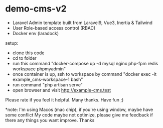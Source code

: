# demo-cms-v2
- Laravel Admin template built from Laravel9, Vue3, Inertia & Tailwind
- User Role-based access control (RBAC)
- Docker env (laradock)

setup:
- clone this code
- cd to folder
- run this command "docker-compose up -d mysql nginx php-fpm redis workspace phpmyadmin"
- once container is up, ssh to workspace by command "docker exec -it example_cms-workspace-1 bash"
- run command "php artisan serve"
- open browser and visit http://example-cms.test

Please rate if you feel it helpful. Many thanks. Have fun ;) 

*note: I'm using Macos (mac chip), if you're using window, maybe have some conflict
My code maybe not optimize, please give me feedback if there any things you want improve. Thanks